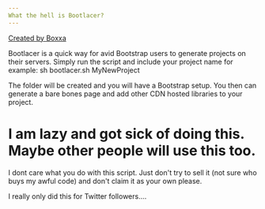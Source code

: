 ```yaml
---
What the hell is Bootlacer?
---
```


[Created by Boxxa](http://twitter.com/boxxa)

Bootlacer is a quick way for avid Bootstrap users to generate projects on their servers. Simply run the script and include your project name
for example: sh bootlacer.sh MyNewProject

The folder will be created and you will have a Bootstrap setup. You then can generate a bare bones page and add other CDN hosted libraries to your project.


# I am lazy and got sick of doing this. Maybe other people will use this too.

I dont care what you do with this script. Just don't try to sell it (not sure who buys my awful code) and don't claim it as your own please.















I really only did this for Twitter followers....


